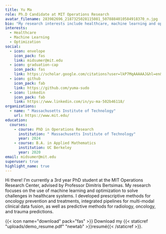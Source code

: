 ```yaml
---
title: Yu Ma
role: Ph.D Candidate at MIT Operations Research
avatar_filename: 283982696_2187325028115081_5078884010584918370_n.jpg
bio: "My research interests include healthcare, machine learning and optimization. "
interests:
  - Healthcare
  - Machine Learning
  - Optimization
social:
  - icon: envelope
    icon_pack: fas
    link: midsumer@mit.edu
  - icon: graduation-cap
    icon_pack: fas
    link: https://scholar.google.com/citations?user=lkP7MqAAAAAJ&hl=en&oi=sra
  - icon: github
    icon_pack: fab
    link: https://github.com/yuma-sudo
  - icon: linkedin
    icon_pack: fab
    link: https://www.linkedin.com/in/yu-ma-502b46118/
organizations:
  - name: " Massachusetts Institute of Technology"
    url: https://www.mit.edu/
education:
  courses:
    - course: PhD in Operations Research
      institution: " Massachusetts Institute of Technology"
      year: 2024
    - course: B.A. in Applied Mathematics
      institution: UC Berkeley
      year: 2020
email: midsumer@mit.edu
superuser: true
highlight_name: true
---
```

Hi there! I'm currently a 3rd year PhD student at the MIT Operations Research Center, advised by Professor Dimitris Bertsimas. My research focuses on the use of machine learning and optimization to solve challenges in healthcare systems. I developed prescriptive methods for oncology prevention and treatments, integrated pipelines for multi-modal clinical data fusion, as well as predictive methods for radiology, oncology, and trauma predictions.

{{< icon name="download" pack="fas" >}} Download my {{< staticref "uploads/demo_resume.pdf" "newtab" >}}resumé{{< /staticref >}}.